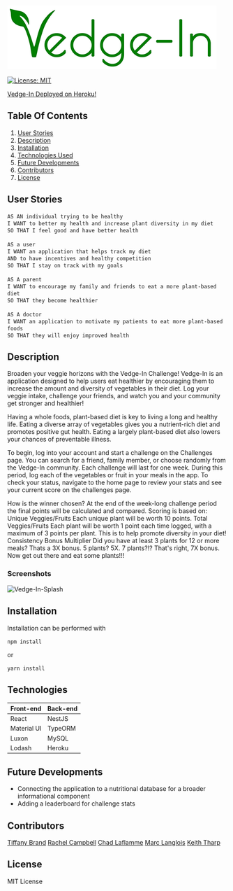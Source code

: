 <img src="client/src/assets/images/stroked-vedgeIn-logo-480.png" alt="Vedge-In" />

[![License: MIT](https://img.shields.io/github/license/tiffany-brand/veg-out?style=plastic)](./LICENSE)

<a href="https://vegemon.herokuapp.com/">Vedge-In Deployed on Heroku!</a>

 ## Table Of Contents

 1. [User Stories](#user-stories)
 2. [Description](#description)
 3. [Installation](#installation)
 4. [Technologies Used](#usage)
 5. [Future Developments](#futuredevelopments)
 6. [Contributors](#contributors)
 7. [License](#license)

 ## User Stories

   ``` 
   AS AN individual trying to be healthy
   I WANT to better my health and increase plant diversity in my diet
   SO THAT I feel good and have better health

   AS a user
   I WANT an application that helps track my diet
   AND to have incentives and healthy competition
   SO THAT I stay on track with my goals

   AS A parent
   I WANT to encourage my family and friends to eat a more plant-based diet
   SO THAT they become healthier

   AS A doctor
   I WANT an application to motivate my patients to eat more plant-based foods
   SO THAT they will enjoy improved health

   ```

 ## Description

Broaden your veggie horizons with the Vedge-In Challenge! Vedge-In is an application designed to help users eat healthier by encouraging them to increase the amount and diversity of vegetables in their diet. Log your veggie intake, challenge your friends, and watch you and your community get stronger and healthier! 

Having a whole foods, plant-based diet is key to living a long and healthy life. Eating a diverse array of vegetables gives you a nutrient-rich diet and promotes positive gut health. Eating a largely plant-based diet also lowers your chances of preventable illness. 

To begin, log into your account and start a challenge on the Challenges page. You can search for a friend, family member, or choose randomly from the Vedge-In community. Each challenge will last for one week. During this period, log each of the vegetables or fruit in your meals in the app. To check your status, navigate to the home page to review your stats and see your current score on the challenges page. 

How is the winner chosen? At the end of the week-long challenge period the final points will be calculated and compared. Scoring is based on: Unique Veggies/Fruits Each unique plant will be worth 10 points. Total Veggies/Fruits Each plant will be worth 1 point each time logged, with a maximum of 3 points per plant. This is to help promote diversity in your diet! Consistency Bonus Multiplier Did you have at least 3 plants for 12 or more meals? Thats a 3X bonus. 5 plants? 5X. 7 plants?!? That's right, 7X bonus. Now get out there and eat some plants!!!

### Screenshots

![Vedge-In-Splash](https://user-images.githubusercontent.com/16748389/100818146-88444600-3417-11eb-8cde-dc7efe156937.JPG)

 ## Installation

 Installation can be performed with

 ``` 
 npm install
 ```
or

```
yarn install
```


 ## Technologies

| Front-end          | Back-end         | 
|--------------------|------------------|
| React              | NestJS           |     
| Material UI        | TypeORM          | 
| Luxon              | MySQL            |
| Lodash             | Heroku           | 



 ## Future Developments

 * Connecting the application to a nutritional database for a broader informational component
 * Adding a leaderboard for challenge stats


 ## Contributors

[Tiffany Brand](https://github.com/tiffany-brand)
[Rachel Campbell](https://github.com/relizabet)
[Chad Laflamme](https://github.com/cjlaflamme1)
[Marc Langlois](https://github.com/mlanglois333)
[Keith Tharp](https://github.com/keiththarp)


 ## License
MIT License

 